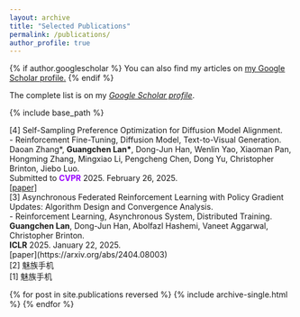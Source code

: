 ```yaml
---
layout: archive
title: "Selected Publications"
permalink: /publications/
author_profile: true
---
```


{% if author.googlescholar %}
  You can also find my articles on <u><a href="{{author.googlescholar}}">my Google Scholar profile</a>.</u>
{% endif %}

The complete list is on my *[Google Scholar profile](https://scholar.google.com/citations?user=0OkYBPQAAAAJ&hl=en&authuser=1)*.

{% include base_path %}

<html>
<head>
<style>
ol {
  counter-reset: num 5;
  list-style: none;
  li::before{
  counter-increment: num -1;
  content: '['counter(num)'] ';
  }
  margin-right: 0;
  padding-left: 0;
}
</style>
</head>

<body>
<ol>
    <li>Self-Sampling Preference Optimization for Diffusion Model Alignment. <br />
        - Reinforcement Fine-Tuning, Diffusion Model, Text-to-Visual Generation. <br />
        Daoan Zhang*, <strong>Guangchen Lan*</strong>, Dong-Jun Han, Wenlin Yao, Xiaoman Pan, Hongming Zhang, Mingxiao Li, Pengcheng Chen, Dong Yu, Christopher Brinton, Jiebo Luo. <br />
        Submitted to <font color="#9900FF"><strong>CVPR</strong></font> 2025. February 26, 2025. <br />
        <a href="https://huggingface.co/papers/2410.05255">[paper]</a><br />
    </li>
    <li>Asynchronous Federated Reinforcement Learning with Policy Gradient Updates: Algorithm Design and Convergence Analysis. <br />
        - Reinforcement Learning, Asynchronous System, Distributed Training. <br />
        <strong>Guangchen Lan</strong>, Dong-Jun Han, Abolfazl Hashemi, Vaneet Aggarwal, Christopher Brinton. <br />
        <strong>ICLR</strong> 2025. January 22, 2025. <br />
        [paper](https://arxiv.org/abs/2404.08003) <br />
    </li>
    <li>魅族手机</li>
    <li>魅族手机</li>
</ol>
</body>
</html>

{% for post in site.publications reversed %}
  {% include archive-single.html %}
{% endfor %}
